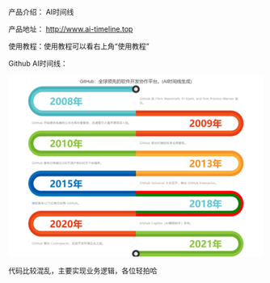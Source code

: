 产品介绍： AI时间线

产品地址： http://www.ai-timeline.top

使用教程：使用教程可以看右上角“使用教程”

Github AI时间线：

![image](github.jpeg)

代码比较混乱，主要实现业务逻辑，各位轻拍哈
